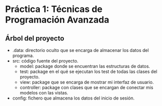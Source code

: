 # Práctica 1: Técnicas de Programación Avanzada

## Árbol del proyecto

- .data: directorio oculto que se encarga de almacenar los datos del programa.
- src: código fuente del proyecto.
  - model: package donde se encuentran las estructuras de datos.
  - test: package en el qué se ejecutan los test de todas las clases del proyecto.
  - view: package que se encarga de mostrar mi interfaz de usuario.
  - controller: package con clases que se encargan de conectar mis modelos con las vistas.
- config: fichero que almacena los datos del inicio de sesión.
